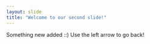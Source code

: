 ```yaml
---
layout: slide
title: "Welcome to our second slide!"
---
```

Something new added ::)
Use the left arrow to go back!
